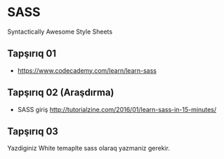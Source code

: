 # SASS
Syntactically Awesome Style Sheets


## Tapşırıq 01
- https://www.codecademy.com/learn/learn-sass

## Tapşırıq 02 (Araşdırma)
- SASS giriş http://tutorialzine.com/2016/01/learn-sass-in-15-minutes/

## Tapşırıq 03
Yazdiginiz White temaplte sass olaraq yazmaniz gerekir.
